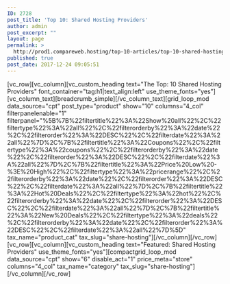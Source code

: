```yaml
---
ID: 2728
post_title: 'Top 10: Shared Hosting Providers'
author: admin
post_excerpt: ""
layout: page
permalink: >
  http://prod1.compareweb.hosting/top-10-articles/top-10-shared-hosting-providers/
published: true
post_date: 2017-12-24 09:05:51
---
```

[vc_row][vc_column][vc_custom_heading text="The Top: 10 Shared Hosting Providers" font_container="tag:h1|text_align:left" use_theme_fonts="yes"][vc_column_text][breadcrumb_simple][/vc_column_text][grid_loop_mod data_source="cpt" post_type="product" show="10" columns="4_col" filterpanelenable="1" filterpanel="%5B%7B%22filtertitle%22%3A%22Show%20all%22%2C%22filtertype%22%3A%22all%22%2C%22filterorderby%22%3A%22date%22%2C%22filterorder%22%3A%22DESC%22%2C%22filterdate%22%3A%22all%22%7D%2C%7B%22filtertitle%22%3A%22Coupons%22%2C%22filtertype%22%3A%22coupons%22%2C%22filterorderby%22%3A%22date%22%2C%22filterorder%22%3A%22DESC%22%2C%22filterdate%22%3A%22all%22%7D%2C%7B%22filtertitle%22%3A%22Price%20Low%20-%3E%20High%22%2C%22filtertype%22%3A%22pricerange%22%2C%22filterorderby%22%3A%22date%22%2C%22filterorder%22%3A%22DESC%22%2C%22filterdate%22%3A%22all%22%7D%2C%7B%22filtertitle%22%3A%22Hot%20Deals%22%2C%22filtertype%22%3A%22hot%22%2C%22filterorderby%22%3A%22date%22%2C%22filterorder%22%3A%22DESC%22%2C%22filterdate%22%3A%22all%22%7D%2C%7B%22filtertitle%22%3A%22New%20Deals%22%2C%22filtertype%22%3A%22deals%22%2C%22filterorderby%22%3A%22date%22%2C%22filterorder%22%3A%22DESC%22%2C%22filterdate%22%3A%22all%22%7D%5D" tax_name="product_cat" tax_slug="share-hosting"][/vc_column][/vc_row][vc_row][vc_column][vc_custom_heading text="Featured: Shared Hosting Providers" use_theme_fonts="yes"][compactgrid_loop_mod data_source="cpt" show="6" disable_act="1" price_meta="store" columns="4_col" tax_name="category" tax_slug="share-hosting"][/vc_column][/vc_row]